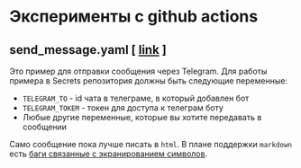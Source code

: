 # Эксперименты с github actions

## send_message.yaml [ [link](.github/workflows/send_message.yaml) ]

Это пример для отправки сообщения через Telegram.
Для работы примера в Secrets репозитория должны быть следующие переменные:

- ```TELEGRAM_TO``` - id чата в телеграме, в который добавлен бот
- ```TELEGRAM_TOKEM``` - токен для доступа к телеграм боту
- Любые другие переменные, которые вы хотите передавать в сообщении

Само сообщение пока лучше писать в ```html```. В плане поддержки ```markdown``` есть [баги связанные с экранированием символов](https://github.com/appleboy/telegram-action/issues/30).
